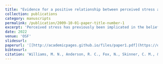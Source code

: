 ```yaml
---
title: "Evidence for a positive relationship between perceived stress and belief in conspiracy theories [Preprint]"
collection: publications
category: manuscripts
permalink: /publication/2009-10-01-paper-title-number-1
excerpt: 'Perceived stress has previously been implicated in the belief of conspiracies, with some authors suggesting that stress can precipitate increased belief in conspiracy theories. This preregistered survey study aimed to replicate findings by Swami et al. (2016) showing a positive correlation between belief in conspiracy theories and perceived stress. 372 Australian and New Zealand residents participated. Beliefs in conspiracy theories were measured using 11 items drawn mainly from existing scales (α = .87). Perceived stress was measured using the 10-item Perceived Stress Scale (PSS; α = .91).The average level of endorsement of conspiracy theories was relatively low (M= 1.89 on a Likert scale from 1 to 5; SD= 0.72). Supporting our hypothesis, we found a significant and positive correlation between perceived stress and belief in conspiracy theories, r(370) = .20, p = .001, 95% CI [.096, .292]. Future work could investigate the causal mechanism producing this association.'
date: 2022
venue: 'OSF'
slidesurl:
paperurl: '[[http://academicpages.github.io/files/paper1.pdf](https://osf.io/preprints/psyarxiv/gca56_v1)]'
bibtexurl: 
citation: 'Williams, M. N., Anderson, R. C., Fox, N., Skinner, C. M., & McMurtrie, B. (2022, January 9). Evidence for a positive relationship between perceived stress and belief in conspiracy theories. https://doi.org/10.31234/osf.io/gca56'
---
```

